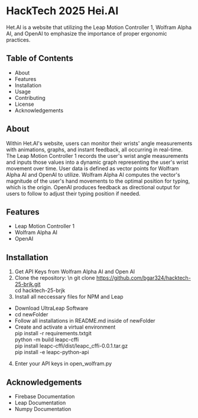 # HackTech 2025 Hei.AI
Het.AI is a website that utilizing the Leap Motion Controller 1, Wolfram Alpha AI, and OpenAI to emphasize the importance of proper ergonomic practices. 

## Table of Contents
* About
* Features
* Installation
* Usage
* Contributing
* License
* Acknowledgements

## About
Within Het.AI's website, users can monitor their wrists' angle measurements with animations, graphs, and instant feedback, all occurring in real-time. The Leap Motion Controller 1 records the user's wrist angle measurements and inputs those values into a dynamic graph representing the user's wrist movement over time. User data is defined as vector points for Wolfram Alpha AI and OpenAI to utilize. Wolfram Alpha AI computes the vector's magnitude of the user's hand movements to the optimal position for typing, which is the origin. OpenAI produces feedback as directional output for users to follow to adjust their typing position if needed. 

## Features
* Leap Motion Controller 1
* Wolfram Alpha AI
* OpenAI

## Installation
1. Get API Keys from Wolfram Alpha AI and Open AI
2. Clone the repository: \n
git clone https://github.com/bgar324/hacktech-25-brjk.git <br>
cd hacktech-25-brjk
3. Install all neccessary files for NPM and Leap
* Download UltraLeap Software <br>
* cd newFolder
* Follow all installations in README.md inside of newFolder
* Create and activate a virtual environment <br>
pip install -r requirements.txtgit <br>
python -m build leapc-cffi <br>
pip install leapc-cffi/dist/leapc_cffi-0.0.1.tar.gz <br>
pip install -e leapc-python-api <br>
4. Enter your API keys in open_wolfram.py

## Acknowledgements 
* Firebase Documentation
* Leap Documentation
* Numpy Documentation
